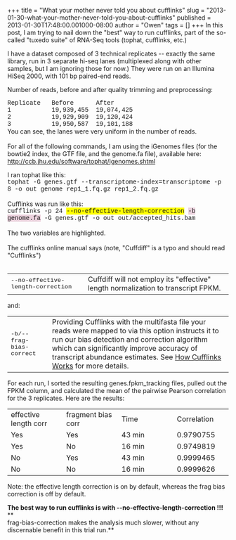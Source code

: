 +++
title = "What your mother never told you about cufflinks"
slug = "2013-01-30-what-your-mother-never-told-you-about-cufflinks"
published = 2013-01-30T17:48:00.001000-08:00
author = "Owen"
tags = []
+++
In this post, I am trying to nail down the "best" way to run cufflinks,
part of the so-called "tuxedo suite" of RNA-Seq tools (tophat,
cufflinks, etc.)  
  
I have a dataset composed of 3 technical replicates -- exactly the same
library, run in 3 separate hi-seq lanes (multiplexed along with other
samples, but I am ignoring those for now.) They were run on an Illumina
HiSeq 2000, with 101 bp paired-end reads.  
  
Number of reads, before and after quality trimming and preprocessing:  
  
<span style="font-family: Courier New, Courier, monospace;">Replicate  
Before      After</span>  
<span style="font-family: Courier New, Courier, monospace;">1        
  19,939,455  </span><span
style="font-family: 'Courier New', Courier, monospace;">19,074,425</span>  
<span style="font-family: Courier New, Courier, monospace;">2        
  19,929,909</span><span
style="font-family: 'Courier New', Courier, monospace;">  </span><span
style="font-family: 'Courier New', Courier, monospace;">19,120,424</span>  
<span style="font-family: Courier New, Courier, monospace;">3        
  19,950,587  </span><span
style="font-family: 'Courier New', Courier, monospace;">19,101,188</span>  
<span style="font-family: inherit;">You can see, the lanes were very
uniform in the number of reads.</span>  
<span style="font-family: inherit;">  
</span><span style="font-family: inherit;">For all of the following
commands, I am using the iGenomes files (for the bowtie2 index, the GTF
file, and the genome.fa file), available here: </span>  
<http://ccb.jhu.edu/software/tophat/igenomes.shtml>  
  
<span style="font-family: inherit;">I ran tophat like this:</span>  
<span style="font-family: Courier New, Courier, monospace;">tophat -G
genes.gtf --transcriptome-index=transcriptome -p 8 -o out genome
rep1\_1.fq.gz rep1\_2.fq.gz</span>  
<span style="font-family: inherit;">  
</span><span style="font-family: inherit;">Cufflinks was run like
this:</span>  
<span style="font-family: Courier New, Courier, monospace;">cufflinks -p
24 <span
style="background-color: yellow;">--no-effective-length-correction</span>
<span style="background-color: #ead1dc;">-b genome.fa</span> -G
genes.gtf -o out out/accepted\_hits.bam</span>  
<span style="font-family: inherit;">  
</span><span style="font-family: inherit;">The two variables are
highlighted.  </span>  
<span style="font-family: inherit;">  
</span><span style="font-family: inherit;">The cufflinks online manual
says (note, "Cuffdiff" is a typo and should read "Cufflinks")</span>  
<span style="font-family: inherit;">  
</span>  

<table>
<tbody>
<tr class="odd">
<td><code style="font-family: &#39;Courier New&#39;, Courier, monospace; margin: 0px; padding: 0px;">--no-effective-length-correction</code></td>
<td>Cuffdiff will not employ its &quot;effective&quot; length normalization to transcript FPKM.</td>
</tr>
</tbody>
</table>

  
and:  
  

<table>
<tbody>
<tr class="odd">
<td><code style="font-family: &#39;Courier New&#39;, Courier, monospace; margin: 0px; padding: 0px;">-b/--frag-bias-correct </code></td>
<td>Providing Cufflinks with the multifasta file your reads were mapped to via this option instructs it to run our bias detection and correction algorithm which can significantly improve accuracy of transcript abundance estimates. See <a href="http://cole-trapnell-lab.github.io/cufflinks/how_it_works/index.html">How Cufflinks Works</a> for more details.</td>
</tr>
</tbody>
</table>

  
For each run, I sorted the resulting genes.fpkm\_tracking files, pulled
out the FPKM column, and calculated the mean of the pairwise Pearson
correlation for the 3 replicates. Here are the results:  
  
  

<table>
<colgroup>
<col style="width: 25%" />
<col style="width: 25%" />
<col style="width: 25%" />
<col style="width: 25%" />
</colgroup>
<tbody>
<tr class="odd">
<td><div class="MsoNormal">
effective length corr
</div></td>
<td><div class="MsoNormal">
fragment bias corr
</div></td>
<td><div class="MsoNormal">
Time
</div></td>
<td><div class="MsoNormal">
Correlation
</div></td>
</tr>
<tr class="even">
<td><div class="MsoNormal">
Yes
</div></td>
<td><div class="MsoNormal">
Yes
</div></td>
<td><div class="MsoNormal">
43 min
</div></td>
<td><div class="MsoNormal">
0.9790755
</div></td>
</tr>
<tr class="odd">
<td><div class="MsoNormal">
Yes
</div></td>
<td><div class="MsoNormal">
No
</div></td>
<td><div class="MsoNormal">
16 min
</div></td>
<td><div class="MsoNormal">
0.9749819
</div></td>
</tr>
<tr class="even">
<td><div class="MsoNormal">
No
</div></td>
<td><div class="MsoNormal">
Yes
</div></td>
<td><div class="MsoNormal">
43 min
</div></td>
<td><div class="MsoNormal">
0.9999465
</div></td>
</tr>
<tr class="odd">
<td><div class="MsoNormal">
No
</div></td>
<td><div class="MsoNormal">
No
</div></td>
<td><div class="MsoNormal">
16 min
</div></td>
<td><div class="MsoNormal">
0.9999626
</div></td>
</tr>
</tbody>
</table>

  
  
Note: the effective length correction is on by default, whereas the frag
bias correction is off by default.  
  
**The best way to run cufflinks is with --no-effective-length-correction
!!!**  
**  
frag-bias-correction makes the analysis much slower, without any
discernable benefit in this trial run.**
